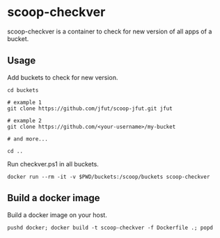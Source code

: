 # scoop-checkver

scoop-checkver is a container to check for new version of all apps of a bucket.

## Usage

Add buckets to check for new version.

```
cd buckets

# example 1
git clone https://github.com/jfut/scoop-jfut.git jfut

# example 2
git clone https://github.com/<your-username>/my-bucket

# and more...

cd ..
```

Run checkver.ps1 in all buckets.

```
docker run --rm -it -v $PWD/buckets:/scoop/buckets scoop-checkver
```

## Build a docker image

Build a docker image on your host.

```
pushd docker; docker build -t scoop-checkver -f Dockerfile .; popd
```

